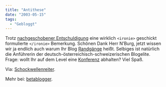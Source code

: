 ```yaml
---
title: "Antithese"
date: "2003-05-15"
tags:
  - "Gebloggt"
---
```


Trotz [nachgeschobener Entschuldigung](http://randgaenge.net/2003/05/14.html#a1635) eine wirklich `<ironie>` geschickt formulierte `</ironie>` Bemerkung. Schönen Dank Herr N’Burg, jetzt wissen wir ja endlich auch warum Ihr Blog [Randgänge](http://randgaenge.net/) heißt. Selbiges ist natürlich die Anführerin der deutsch-österreichisch-schweizerischen Blogelite. Frage: wollt Ihr auf dem Level eine [Konferenz](http://blogtalk.net/) abhalten? Viel Spaß.

Via: [Schockwellenreiter](http://www.schockwellenreiter.de/2003/05/15.html#02124).

Mehr bei: [betablogger](http://betablogger.antville.org/stories/380037/).
